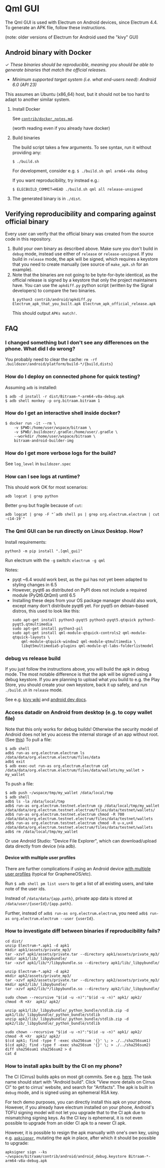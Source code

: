 # Qml GUI

The Qml GUI is used with Electrum on Android devices, since Electrum 4.4.
To generate an APK file, follow these instructions.

(note: older versions of Electrum for Android used the "kivy" GUI)

## Android binary with Docker

✓ _These binaries should be reproducible, meaning you should be able to generate
   binaries that match the official releases._

- _Minimum supported target system (i.e. what end-users need): Android 6.0 (API 23)_

This assumes an Ubuntu (x86_64) host, but it should not be too hard to adapt to another
similar system.

1. Install Docker

    See [`contrib/docker_notes.md`](../docker_notes.md).

    (worth reading even if you already have docker)

2. Build binaries

    The build script takes a few arguments. To see syntax, run it without providing any:
    ```
    $ ./build.sh
    ```
    For development, consider e.g. `$ ./build.sh qml arm64-v8a debug`

    If you want reproducibility, try instead e.g.:
    ```
    $ ELECBUILD_COMMIT=HEAD ./build.sh qml all release-unsigned
    ```

3. The generated binary is in `./dist`.


## Verifying reproducibility and comparing against official binary

Every user can verify that the official binary was created from the source code in this
repository.

1. Build your own binary as described above.
   Make sure you don't build in `debug` mode,
   instead use either of `release` or `release-unsigned`.
   If you build in `release` mode, the apk will be signed, which requires a keystore
   that you need to create manually (see source of `make_apk.sh` for an example).
2. Note that the binaries are not going to be byte-for-byte identical, as the official
   release is signed by a keystore that only the project maintainers have.
   You can use the `apkdiff.py` python script (written by the Signal developers) to compare
   the two binaries.
    ```
    $ python3 contrib/android/apkdiff.py Electrum_apk_that_you_built.apk Electrum_apk_official_release.apk
    ```
   This should output `APKs match!`.


## FAQ

### I changed something but I don't see any differences on the phone. What did I do wrong?
You probably need to clear the cache: `rm -rf .buildozer/android/platform/build-*/{build,dists}`


### How do I deploy on connected phone for quick testing?
Assuming `adb` is installed:
```
$ adb -d install -r dist/Bitraam-*-arm64-v8a-debug.apk
$ adb shell monkey -p org.bitraam.bitraam 1
```


### How do I get an interactive shell inside docker?
```
$ docker run -it --rm \
    -v $PWD:/home/user/wspace/bitraam \
    -v $PWD/.buildozer/.gradle:/home/user/.gradle \
    --workdir /home/user/wspace/bitraam \
    bitraam-android-builder-img
```


### How do I get more verbose logs for the build?
See `log_level` in `buildozer.spec`


### How can I see logs at runtime?
This should work OK for most scenarios:
```
adb logcat | grep python
```
Better `grep` but fragile because of `cut`:
```
adb logcat | grep -F "`adb shell ps | grep org.electrum.electrum | cut -c14-19`"
```


### The Qml GUI can be run directly on Linux Desktop. How?
Install requirements:
```
python3 -m pip install ".[qml_gui]"
```

Run electrum with the `-g` switch: `electrum -g qml`

Notes:

- pyqt ~6.4 would work best, as the gui has not yet been adapted to styling changes in 6.5
- However, pyqt6 as distributed on PyPI does not include a required module (PyQt6.QtQml) until 6.5
- Installing these deps from your OS package manager should also work,
  except many don't distribute pyqt6 yet.
  For pyqt5 on debian-based distros, this used to look like this:
  ```
  sudo apt-get install python3-pyqt5 python3-pyqt5.qtquick python3-pyqt5.qtmultimedia
  sudo apt-get install python3-pil
  sudo apt-get install qml-module-qtquick-controls2 qml-module-qtquick-layouts \
      qml-module-qtquick-window2 qml-module-qtmultimedia \
      libqt5multimedia5-plugins qml-module-qt-labs-folderlistmodel
  ```


### debug vs release build
If you just follow the instructions above, you will build the apk
in debug mode. The most notable difference is that the apk will be
signed using a debug keystore. If you are planning to upload
what you build to e.g. the Play Store, you should create your own
keystore, back it up safely, and run `./build.sh` in `release` mode.

See e.g. [kivy wiki](https://github.com/kivy/kivy/wiki/Creating-a-Release-APK)
and [android dev docs](https://developer.android.com/studio/build/building-cmdline#sign_cmdline).

### Access datadir on Android from desktop (e.g. to copy wallet file)
Note that this only works for debug builds! Otherwise the security model
of Android does not let you access the internal storage of an app without root.
(See [this](https://stackoverflow.com/q/9017073))
To pull a file:
```
$ adb shell
adb$ run-as org.electrum.electrum ls /data/data/org.electrum.electrum/files/data
adb$ exit
$ adb exec-out run-as org.electrum.electrum cat /data/data/org.electrum.electrum/files/data/wallets/my_wallet > my_wallet
```
To push a file:
```
$ adb push ~/wspace/tmp/my_wallet /data/local/tmp
$ adb shell
adb$ ls -la /data/local/tmp
adb$ run-as org.electrum.testnet.electrum cp /data/local/tmp/my_wallet /data/data/org.electrum.testnet.electrum/files/data/testnet/wallets/
adb$ run-as org.electrum.testnet.electrum chmod -R 700 /data/data/org.electrum.testnet.electrum/files/data/testnet/wallets
adb$ run-as org.electrum.testnet.electrum chmod -R u-x,u+X /data/data/org.electrum.testnet.electrum/files/data/testnet/wallets
adb$ rm /data/local/tmp/my_wallet
```

Or use Android Studio: "Device File Explorer", which can download/upload data directly from device (via adb).

#### Device with multiple user profiles

There are further complications if using an Android device
[with multiple user profiles](https://source.android.com/docs/devices/admin/multi-user-testing)
(typical for GrapheneOS/etc).

Run `$ adb shell pm list users` to get a list of all existing users, and take note of the user ids.

Instead of `/data/data/{app.path}`, private app data is stored at `/data/user/{userId}/{app.path}`.

Further, instead of `adb$ run-as org.electrum.electrum`,
you need `adb$ run-as org.electrum.electrum --user {userId}`.

### How to investigate diff between binaries if reproducibility fails?
```
cd dist/
unzip Electrum-*.apk1 -d apk1
mkdir apk1/assets/private_mp3/
tar -xzvf apk1/assets/private.tar --directory apk1/assets/private_mp3/
mkdir apk1/lib/_libpybundle/
tar -xzvf apk1/lib/*/libpybundle.so --directory apk1/lib/_libpybundle/

unzip Electrum-*.apk2 -d apk2
mkdir apk2/assets/private_mp3/
tar -xzvf apk2/assets/private.tar --directory apk2/assets/private_mp3/
mkdir apk2/lib/_libpybundle/
tar -xzvf apk2/lib/*/libpybundle.so --directory apk2/lib/_libpybundle/

sudo chown --recursive "$(id -u -n)":"$(id -u -n)" apk1/ apk2/
chmod -R +Xr  apk1/ apk2/

unzip apk1/lib/_libpybundle/_python_bundle/stdlib.zip -d apk1/lib/_libpybundle/_python_bundle/stdlib
unzip apk2/lib/_libpybundle/_python_bundle/stdlib.zip -d apk2/lib/_libpybundle/_python_bundle/stdlib

sudo chown --recursive "$(id -u -n)":"$(id -u -n)" apk1/ apk2/
chmod -R +Xr  apk1/ apk2/
$(cd apk1; find -type f -exec sha256sum '{}' \; > ./../sha256sum1)
$(cd apk2; find -type f -exec sha256sum '{}' \; > ./../sha256sum2)
diff sha256sum1 sha256sum2 > d
cat d
```

### How to install apks built by the CI on my phone?

The CI (Cirrus) builds apks on most git commits.
See e.g. [here](https://github.com/spesmilo/electrum/runs/9272252577).
The task name should start with "Android build".
Click "View more details on Cirrus CI" to get to cirrus' website, and search for "Artifacts".
The apk is built in `debug` mode, and is signed using an ephemeral RSA key.

For tech demo purposes, you can directly install this apk on your phone.
However, if you already have electrum installed on your phone, Android's TOFU signing model
will not let you upgrade that to the CI apk due to mismatching signing keys. As the CI key
is ephemeral, it is not even possible to upgrade from an older CI apk to a newer CI apk.

However, it is possible to resign the apk manually with one's own key, using
e.g. [`apksigner`](https://developer.android.com/studio/command-line/apksigner),
mutating the apk in place, after which it should be possible to upgrade:
```
apksigner sign --ks ~/wspace/bitraam/contrib/android/android_debug.keystore Bitraam-*-arm64-v8a-debug.apk
```
